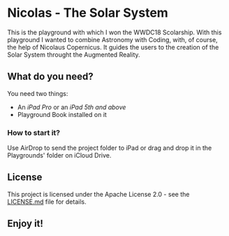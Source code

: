 # Nicolas - The Solar System
This is the playground with which I won the WWDC18 Scolarship. With this playground I wanted to combine Astronomy with Coding, with, of course, the help of Nicolaus Copernicus. It guides the users to the creation of the Solar System throught the Augmented Reality. 

## What do you need?
You need two things: 
- An *iPad Pro* or an *iPad 5th and above*
- Playground Book installed on it

### How to start it?
Use AirDrop to send the project folder to iPad or drag and drop it in the Playgrounds' folder on iCloud Drive.

## License 
This project is licensed under the Apache License 2.0 - see the [LICENSE.md](LICENSE.md) file for details.

## Enjoy it!
